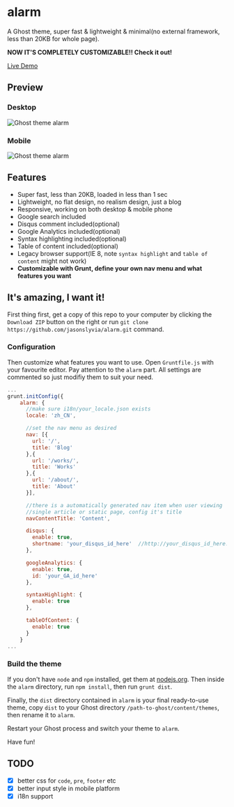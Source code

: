 alarm
=====

A Ghost theme, super fast & lightweight & minimal(no external framework, less than 20KB for whole page).

**NOW IT'S COMPLETELY CUSTOMIZABLE!! Check it out!**

[Live Demo](http://undefinedblog.com/introducing-the-simple-fast-powerful-ghost-theme-alarm/)

## Preview

### Desktop
![Ghost theme alarm](https://github.com/jasonslyvia/alarm/raw/master/screenshot/desktop.png)

### Mobile
![Ghost theme alarm](https://github.com/jasonslyvia/alarm/raw/master/screenshot/mobile.png)

## Features

 - Super fast, less than 20KB, loaded in less than 1 sec
 - Lightweight, no flat design, no realism design, just a blog
 - Responsive, working on both desktop & mobile phone
 - Google search included
 - Disqus comment included(optional)
 - Google Analytics included(optional)
 - Syntax highlighting included(optional)
 - Table of content included(optional)
 - Legacy browser support(IE 8, note `syntax highlight` and `table of content` might not work)
 - **Customizable with Grunt, define your own nav menu and what features you want**

## It's amazing, I want it!

First thing first, get a copy of this repo to your computer by clicking the `Download ZIP` button on the right or run `git clone https://github.com/jasonslyvia/alarm.git` command.

### Configuration

Then customize what features you want to use. Open `Gruntfile.js` with your favourite editor. Pay attention to the `alarm` part. All settings are commented so just modifiy them to suit your need.

```javascript
...
grunt.initConfig({
    alarm: {
      //make sure i18n/your_locale.json exists
      locale: 'zh_CN',

      //set the nav menu as desired
      nav: [{
        url: '/',
        title: 'Blog'
      },{
        url: '/works/',
        title: 'Works'
      },{
        url: '/about/',
        title: 'About'
      }],

      //there is a automatically generated nav item when user viewing
      //single article or static page, config it's title
      navContentTitle: 'Content',

      disqus: {
        enable: true,
        shortname: 'your_disqus_id_here'  //http://your_disqus_id_here.disqus.com should be your admin panel
      },

      googleAnalytics: {
        enable: true,
        id: 'your_GA_id_here'
      },

      syntaxHighlight: {
        enable: true
      },

      tableOfContent: {
        enable: true
      }
    }
...
```

### Build the theme

If you don't have `node` and `npm` installed, get them at [nodejs.org](http://nodejs.org). Then inside the `alarm` directory, run `npm install`, then run `grunt dist`.

Finally, the `dist` directory contained in `alarm` is your final ready-to-use theme, copy `dist` to your Ghost directory `/path-to-ghost/content/themes`, then rename it to `alarm`.

Restart your Ghost process and switch your theme to `alarm`.

Have fun!

## TODO

 - [x] better css for `code`, `pre`, `footer` etc
 - [x] better input style in mobile platform
 - [x] i18n support
